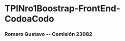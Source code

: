 # TPINro1Boostrap-FrontEnd-CodoaCodo
### Romero Gustavo -- Comisión 23082
[](https://i.postimg.cc/MZhyL4Jm/final-front-2021-2.jpg)
